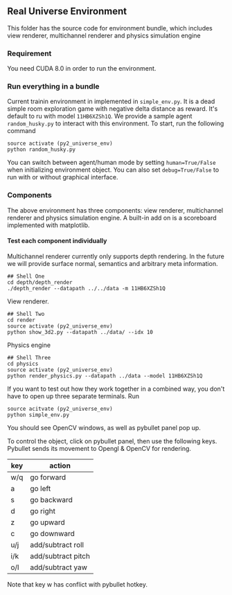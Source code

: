 ## Real Universe Environment

This folder has the source code for environment bundle, which includes view renderer, multichannel renderer and physics simulation engine

### Requirement
You need CUDA 8.0 in order to run the environment.

### Run everything in a bundle
Current trainin environment in implemented in `simple_env.py`. It is a dead simple room exploration game with negative delta distance as reward. It's default to ru with model `11HB6XZSh1Q`. We provide a sample agent `random_husky.py` to interact with this environment. To start, run the following command
```shell
source activate (py2_universe_env)
python random_husky.py
```
You can switch between agent/human mode by setting `human=True/False` when initializing environment object. You can also set `debug=True/False` to run with or without graphical interface.

### Components
The above environment has three components: view renderer, multichannel renderer and physics simulation engine. A built-in add on is a scoreboard implemented with matplotlib.

#### Test each component individually
Multichannel renderer currently only supports depth rendering. In the future we will provide surface normal, semantics and arbitrary meta information.
```shell
## Shell One
cd depth/depth_render
./depth_render --datapath ../../data -m 11HB6XZSh1Q
```

View renderer. 
```shell
## Shell Two 
cd render
source activate (py2_universe_env)
python show_3d2.py --datapath ../data/ --idx 10
```

Physics engine
```shell
## Shell Three
cd physics
source activate (py2_universe_env)
python render_physics.py --datapath ../data --model 11HB6XZSh1Q
```

If you want to test out how they work together in a combined way, you don't have to open up three separate terminals. Run
```shell
source acitvate (py2_universe_env)
python simple_env.py
```

You should see OpenCV windows, as well as pybullet panel pop up.

To control the object, click on pybullet panel, then use the following keys. Pybullet sends its movement to
Opengl & OpenCV for rendering.

| key  | action |
| ------------- | ------------- |
| w/q | go forward |
| a  | go left  |
| s  | go backward  |
| d  | go right |
| z | go upward |
| c | go downward |
| u/j  | add/subtract roll |
| i/k  | add/subtract pitch |
| o/l | add/subtract yaw |

Note that key w has conflict with pybullet hotkey.